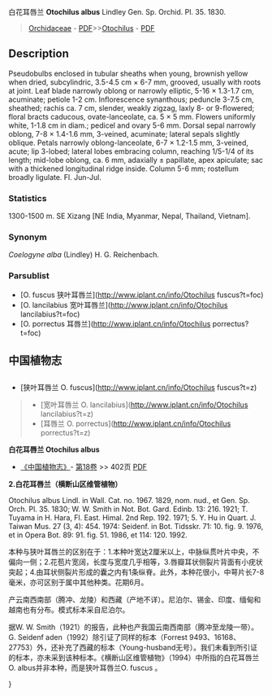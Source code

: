 白花耳唇兰 **Otochilus albus** Lindley Gen. Sp. Orchid. Pl. 35. 1830.

> [Orchidaceae](http://www.iplant.cn/info/Orchidaceae?t=foc) - [PDF](http://www.iplant.cn/foc/pdf/Orchidaceae.pdf)>>[Otochilus](http://www.iplant.cn/info/Otochilus?t=foc) - [PDF](http://www.iplant.cn/foc/pdf/Otochilus.pdf)

## Description

Pseudobulbs enclosed in tubular sheaths when young, brownish yellow when dried, subcylindric, 3.5-4.5 cm × 6-7 mm, grooved, usually with roots at joint. Leaf blade narrowly oblong or narrowly elliptic, 5-16 × 1.3-1.7 cm, acuminate; petiole 1-2 cm. Inflorescence synanthous; peduncle 3-7.5 cm, sheathed; rachis ca. 7 cm, slender, weakly zigzag, laxly 8- or 9-flowered; floral bracts caducous, ovate-lanceolate, ca. 5 × 5 mm. Flowers uniformly white, 1-1.8 cm in diam.; pedicel and ovary 5-6 mm. Dorsal sepal narrowly oblong, 7-8 × 1.4-1.6 mm, 3-veined, acuminate; lateral sepals slightly oblique. Petals narrowly oblong-lanceolate, 6-7 × 1.2-1.5 mm, 3-veined, acute; lip 3-lobed; lateral lobes embracing column, reaching 1/5-1/4 of its length; mid-lobe oblong, ca. 6 mm, adaxially ± papillate, apex apiculate; sac with a thickened longitudinal ridge inside. Column 5-6 mm; rostellum broadly ligulate. Fl. Jun-Jul.

### Statistics
1300-1500 m. SE Xizang [NE India, Myanmar, Nepal, Thailand, Vietnam].

### Synonym
*Coelogyne alba* (Lindley) H. G. Reichenbach.

### Parsublist

* [O.  fuscus  狭叶耳唇兰](http://www.iplant.cn/info/Otochilus fuscus?t=foc)
* [O.  lancilabius  宽叶耳唇兰](http://www.iplant.cn/info/Otochilus lancilabius?t=foc)
* [O.  porrectus  耳唇兰](http://www.iplant.cn/info/Otochilus porrectus?t=foc)

## 中国植物志

## 
* [狭叶耳唇兰  O.  fuscus](http://www.iplant.cn/info/Otochilus fuscus?t=z)
> * [宽叶耳唇兰  O.  lancilabius](http://www.iplant.cn/info/Otochilus lancilabius?t=z)
> * [耳唇兰  O.  porrectus](http://www.iplant.cn/info/Otochilus porrectus?t=z)

**白花耳唇兰 Otochilus albus**

* [《中国植物志》](http://www.iplant.cn/frps)- [第18卷](http://www.iplant.cn/frps/vol/18) >> 402页 [PDF](http://www.iplant.cn/frps/pdf/18/402a.pdf)

**2.白花耳唇兰（横断山区维管植物）**

Otochilus albus Lindl. in Wall. Cat. no. 1967. 1829, nom. nud., et Gen. Sp. Orch. Pl. 35. 1830; W. W. Smith in Not. Bot. Gard. Edinb. 13: 216. 1921; T. Tuyama in H. Hara, Fl. East. Himal. 2nd Rep. 192. 1971; 5. Y. Hu in Quart. J. Taiwan Mus. 27 (3, 4): 454. 1974: Seidenf. in Bot. Tidsskr. 71: 10. fig. 9. 1976, et in Opera Bot. 89: 91. fig. 51. 1986, et 114: 120. 1992.

本种与狭叶耳唇兰的区别在于：1.本种叶宽达2厘米以上，中脉纵贯叶片中央，不偏向一侧；2.花苞片宽阔，长度与宽度几乎相等，3.唇瓣耳状侧裂片背面有小疣状突起；4.由耳状侧裂片形成的囊之内有1条纵脊。此外，本种花很小，中萼片长7-8毫米，亦可区别于属中其他种类。花期6月。

产云南西南部（腾冲、龙陵）和西藏（产地不详）。尼泊尔、锡金、印度、缅甸和越南也有分布。模式标本采自尼泊尔。

据W. W. Smith（1921）的报告，此种也产我国云南西南部（腾冲至龙陵一带）。 G. Seidenf aden（1992）除引证了同样的标本（Forrest 9493、16168、27753）外，还补充了西藏的标本（Young-husband无号）。我们未看到所引证的标本，亦未采到该种标本。《横断山区维管植物》（1994）中所指的白花耳唇兰O. albus并非本种，而是狭叶耳唇兰O. fuscus 。

}